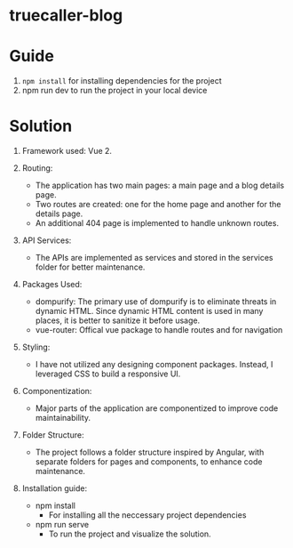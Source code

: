 # truecaller-blog
# Guide
1. ```npm install``` for installing dependencies for the project
2. npm run dev to run the project in your local device  

# Solution

1. Framework used: Vue 2.

2. Routing:
    - The application has two main pages: a main page and a blog details page.
    - Two routes are created: one for the home page and another for the details page.
    - An additional 404 page is implemented to handle unknown routes.

3. API Services:
    - The APIs are implemented as services and stored in the services folder for better maintenance.

4. Packages Used:
    - dompurify: The primary use of dompurify is to eliminate threats in dynamic HTML. Since dynamic HTML content is used in many places, it is better to sanitize it before usage.
    - vue-router: Offical vue package to handle routes and for navigation 

5. Styling:
    - I have not utilized any designing component packages. Instead, I leveraged CSS to build a responsive UI.

6. Componentization:
    - Major parts of the application are componentized to improve code maintainability.

7. Folder Structure:
    - The project follows a folder structure inspired by Angular, with separate folders for pages and components, to enhance code maintenance.

8. Installation guide:
    -  npm install
        - For installing all the neccessary project dependencies
    -   npm run serve 
        - To run the project and visualize the solution.